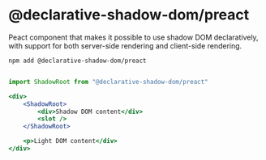 # @declarative-shadow-dom/preact

Peact component that makes it possible to use shadow DOM declaratively, with support for both server-side rendering and client-side rendering.

```
npm add @declarative-shadow-dom/preact
```

```jsx

import ShadowRoot from "@declarative-shadow-dom/preact"

<div>
	<ShadowRoot>
		<div>Shadow DOM content</div>
		<slot />
	</ShadowRoot>

	<p>Light DOM content</div>
</div>
```
